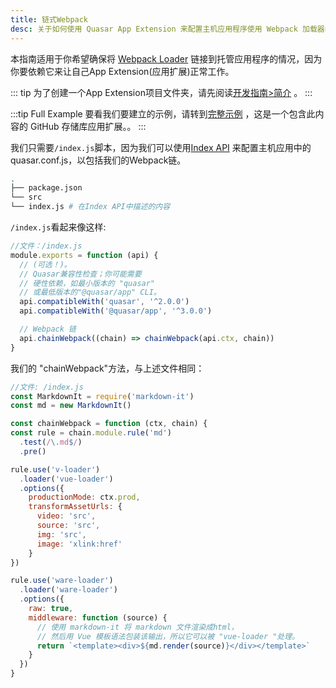 ```yaml
---
title: 链式Webpack
desc: 关于如何使用 Quasar App Extension 来配置主机应用程序使用 Webpack 加载器的技巧和窍门。
---
```


本指南适用于你希望确保将 [Webpack Loader](https://webpack.js.org/loaders/) 链接到托管应用程序的情况，因为你要依赖它来让自己App Extension(应用扩展)正常工作。

::: tip
为了创建一个App Extension项目文件夹，请先阅读[开发指南>简介](/app-extensions/development-guide/introduction) 。
:::

:::tip Full Example
要看我们要建立的示例，请转到[完整示例](https://github.com/quasarframework/app-extension-examples/tree/v2/chain-webpack) ，这是一个包含此内容的 GitHub 存储库应用扩展。。
:::

我们只需要`/index.js`脚本，因为我们可以使用[Index API](/app-extensions/development-guide/index-api) 来配置主机应用中的quasar.conf.js，以包括我们的Webpack链。

```bash
.
├── package.json
└── src
└── index.js # 在Index API中描述的内容
```

`/index.js`看起来像这样:

```js
//文件：/index.js
module.exports = function (api) {
  // (可选！)。
  // Quasar兼容性检查；你可能需要
  // 硬性依赖，如最小版本的 "quasar"
  // 或最低版本的"@quasar/app" CLI。
  api.compatibleWith('quasar', '^2.0.0')
  api.compatibleWith('@quasar/app', '^3.0.0')

  // Webpack 链
  api.chainWebpack((chain) => chainWebpack(api.ctx, chain))
}
```

我们的 "chainWebpack"方法，与上述文件相同：

```js
//文件: /index.js
const MarkdownIt = require('markdown-it')
const md = new MarkdownIt()

const chainWebpack = function (ctx, chain) {
const rule = chain.module.rule('md')
  .test(/\.md$/)
  .pre()

rule.use('v-loader')
  .loader('vue-loader')
  .options({
    productionMode: ctx.prod,
    transformAssetUrls: {
      video: 'src',
      source: 'src',
      img: 'src',
      image: 'xlink:href'
    }
})

rule.use('ware-loader')
  .loader('ware-loader')
  .options({
    raw: true,
    middleware: function (source) {
      // 使用 markdown-it 将 markdown 文件渲染成html，
      // 然后用 Vue 模板语法包装该输出，所以它可以被 "vue-loader "处理。
      return `<template><div>${md.render(source)}</div></template>`
    }
  })
}
```


